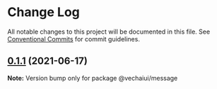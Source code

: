 # Change Log

All notable changes to this project will be documented in this file.
See [Conventional Commits](https://conventionalcommits.org) for commit guidelines.

## [0.1.1](https://github.com/vechai/vechaiui/compare/@vechaiui/message@0.1.0...@vechaiui/message@0.1.1) (2021-06-17)

**Note:** Version bump only for package @vechaiui/message
